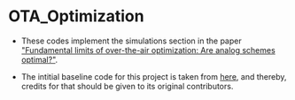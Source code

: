 # OTA_Optimization

- These codes implement the simulations section in the paper ["Fundamental limits of over-the-air optimization: Are analog schemes optimal?"](https://ieeexplore.ieee.org/document/9782686). 

- The intitial baseline code for this project is taken from [here](https://github.com/pytorch/examples/blob/master/mnist/main.py), and thereby, credits for that should be given to its original contributors. 
